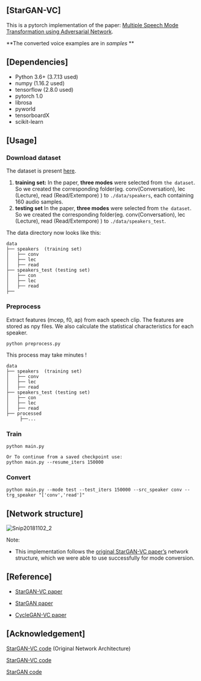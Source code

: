 ## [StarGAN-VC]

This is a pytorch implementation of the paper: [Multiple Speech Mode Transformation using Adversarial Network](https://ieeexplore.ieee.org/document/9986477).

**The converted voice examples are in *samples* **



## [Dependencies]
- Python 3.6+ (3.7.13 used)
- numpy (1.16.2 used)
- tensorflow (2.8.0 used)
- pytorch 1.0
- librosa 
- pyworld 
- tensorboardX
- scikit-learn


## [Usage]

### Download dataset


The dataset is present [here](https://drive.google.com/drive/folders/1DI22XoZNRS4p4ek2r-Jv1Lep8byko2uy?usp=share_link).

1. **training set:** In the paper, **three modes** were selected from `the dataset`. So we created the corresponding folder(eg. conv(Conversation), lec (Lecture), read (Read/Extempore) ) to `./data/speakers`, each containing 160 audio samples.
2. **testing set** In the paper,  **three modes** were selected from `the dataset`. So we created the corresponding folder(eg. conv(Conversation), lec (Lecture), read (Read/Extempore) ) to `./data/speakers_test`.

The data directory now looks like this:

```
data
├── speakers  (training set)
│   ├── conv 
│   ├── lec 
│   ├── read 
├── speakers_test (testing set)
│   ├── con 
│   ├── lec 
│   ├── read 
├──
```

### Preprocess

Extract features (mcep, f0, ap) from each speech clip.  The features are stored as npy files. We also calculate the statistical characteristics for each speaker.

```
python preprocess.py
```

This process may take minutes !

```
data
├── speakers  (training set)
│   ├── conv 
│   ├── lec 
│   ├── read 
├── speakers_test (testing set)
│   ├── con 
│   ├── lec 
│   ├── read 
├── processed
     ├──...
```


### Train

```
python main.py

Or To continue from a saved checkpoint use:
python main.py --resume_iters 150000
```


### Convert



```
python main.py --mode test --test_iters 150000 --src_speaker conv --trg_speaker "['conv','read']"
```


## [Network structure]

![Snip20181102_2](https://github.com/hujinsen/StarGAN-Voice-Conversion/raw/master/imgs/Snip20181102_2.png)


 Note: 
 * This implementation follows the [original StarGAN-VC paper’s](https://arxiv.org/abs/1806.02169) network structure, which we were able to use successfully for mode conversion.
 
 ## [Reference]

* [StarGAN-VC paper](https://arxiv.org/abs/1806.02169)

* [StarGAN paper](https://arxiv.org/abs/1711.09020)

* [CycleGAN-VC paper](https://arxiv.org/abs/1711.11293)

## [Acknowledgement]

[StarGAN-VC code](https://github.com/hujinsen/pytorch-StarGAN-VC) (Original Network Architecture)

[StarGAN-VC code](https://github.com/liusongxiang/StarGAN-Voice-Conversion)

[StarGAN code](https://github.com/yunjey/stargan)
